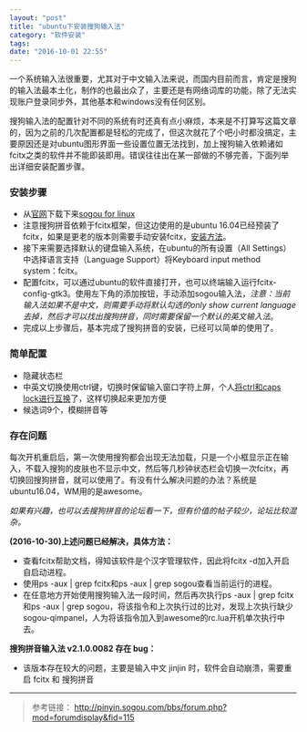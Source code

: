 ```yaml
---
layout: "post"
title: "ubuntu下安装搜狗输入法"
category: "软件安装"
tags: 
date: "2016-10-01 22:55"
---
```



一个系统输入法很重要，尤其对于中文输入法来说，而国内目前而言，肯定是搜狗的输入法最本土化，制作的也最出众了，主要还是有网络词库的功能，除了无法实现账户登录同步外，其他基本和windows没有任何区别。


搜狗输入法的配置针对不同的系统有时还真有点小麻烦，本来是不打算写这篇文章的，因为之前的几次配置都是轻松的完成了，但这次就花了个吧小时都没搞定，主要原因还是对ubuntu图形界面一些设置位置无法找到，加上搜狗输入依赖诸如fcitx之类的软件并不能即装即用。错误往往出在某一部做的不够完善，下面列举出详细安装配置步骤。

### 安装步骤

- 从[官网](http://pinyin.sogou.com/linux/?r=pinyin)下载下来[sogou for linux](http://cdn2.ime.sogou.com/dl/index/1475147394/sogoupinyin_2.1.0.0082_amd64.deb?st=C24ANiLdi7HwWFenlPkG-w&e=1476682538&fn=sogoupinyin_2.1.0.0082_amd64.deb)
- 注意搜狗拼音依赖于fcitx框架，但这边使用的是ubuntu 16.04已经预装了fcitx，如果是更老的版本则需要手动安装fcitx，[安装方法](http://pinyin.sogou.com/linux/help.php)。
- 接下来需要选择默认的键盘输入系统，在ubuntu的所有设置（All Settings）中选择语言支持（Language Support）将Keyboard input method system：fcitx。
- 配置fcitx，可以通过ubuntu的软件直接打开，也可以终端输入运行fcitx-config-gtk3。使用左下角的添加按钮，手动添加sogou输入法，*注意：当前输入法如果不是中文，则需要手动将默认勾选的only show current language去掉，然后才可以找出搜狗拼音，同时需要保留一个默认的英文输入法*。
- 完成以上步骤后，基本完成了搜狗拼音的安装，已经可以简单的使用了。

<!-- more -->


### 简单配置

- 隐藏状态栏
- 中英文切换使用ctrl键，切换时保留输入窗口字符上屏，个人[将ctrl和caps lock进行互换](http:/noparkinghere.github.io/2016/10/01/2016/2016-10-01-ubuntu下安装搜狗输入法)了，这样切换起来更加方便
- 候选词9个，模糊拼音等 

### 存在问题

每次开机重启后，第一次使用搜狗都会出现无法加载，只是一个小框显示正在输入，不载入搜狗的皮肤也不显示中文，然后等几秒钟状态栏会切换一次fcitx，再切换回搜狗拼音，就可以使用了。有没有什么解决问题的办法？系统是ubuntu16.04，WM用的是awesome。

*如果有兴趣，也可以去搜狗拼音的论坛看一下，但有价值的帖子较少，论坛比较混杂。*

**(2016-10-30)上述问题已经解决，具体方法：**

- 查看fcitx帮助文档，得知该软件是个汉字管理软件，因此将fcitx -d加入开启自启动进程。
- 使用ps -aux | grep fcitx和ps -aux | grep sogou查看当前运行的进程。
- 在任意地方开始使用搜狗输入法一段时间，然后再次执行ps -aux | grep fcitx和ps -aux | grep sogou，将该指令和上次执行过的比对，发现上次执行缺少sogou-qimpanel，人为将该指令加入到awesome的rc.lua开机单次执行中去。

**搜狗拼音输入法 v2.1.0.0082 存在 bug：**

- 该版本存在较大的问题，主要是输入中文 jinjin 时，软件会自动崩溃，需要重启 fcitx 和 搜狗拼音


***

> 参考链接：
> http://pinyin.sogou.com/bbs/forum.php?mod=forumdisplay&fid=115
